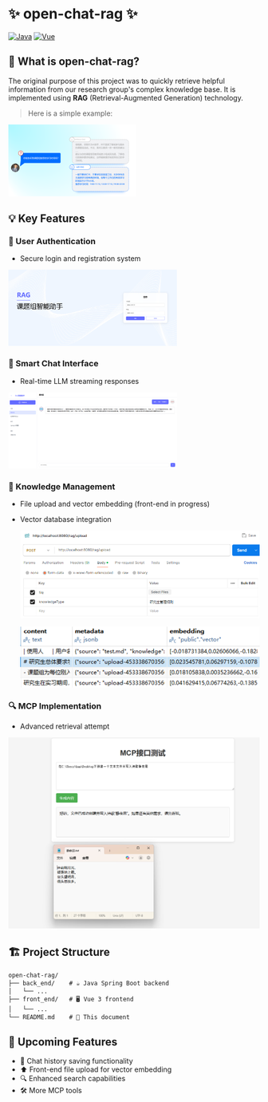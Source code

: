  # ✨ open-chat-rag ✨

  [![Java](https://img.shields.io/badge/Backend-Java%252017-007396?logo=openjdk)](https://openjdk.org/) [![Vue](https://img.shields.io/badge/Frontend-Vue%25203-4FC08D?logo=vuedotjs)](https://vuejs.org/) 

  

  ## 🚀 What is open-chat-rag?

  The original purpose of this project was to quickly retrieve helpful information from our research group's complex knowledge base. It is implemented using **RAG** (Retrieval-Augmented Generation) technology.

  

  > Here is a simple example:

  <img src="assert\rag_example.png" alt="rag_example" style="zoom: 25%;" />

  

  ## 💡 Key Features

  ### 👥 User Authentication

  - Secure login and registration system

  <img src="assert\login.png" alt="login" style="zoom:33%;" />

  

  ### 💬 Smart Chat Interface

  - Real-time LLM streaming responses

  <img src="assert\chat.png" alt="chat" style="zoom: 33%;" />

  

  ### 📁 Knowledge Management

  - File upload and vector embedding (front-end in progress)

  - Vector database integration

    ​					<img src="assert\postman.png" alt="postman.png" style="zoom: 80%;" /> 	

    <img src="assert\db.png" alt="db" />

    

  ### 🔍 MCP Implementation

  - Advanced retrieval attempt

  <img src="assert\mcp.png" alt="mcp" style="zoom: 67%;" />

  ## 🏗️ Project Structure

  ```
  open-chat-rag/
  ├── back_end/    # ☕ Java Spring Boot backend
  │   └── ...
  ├── front_end/   # 🖥️ Vue 3 frontend
  │   └── ...
  └── README.md    # 📄 This document
  ```

  

  

  ## 📅 Upcoming Features

  - 💾 Chat history saving functionality
  - ⬆️ Front-end file upload for vector embedding
  - 🔍 Enhanced search capabilities
  - 🛠️ More MCP tools
